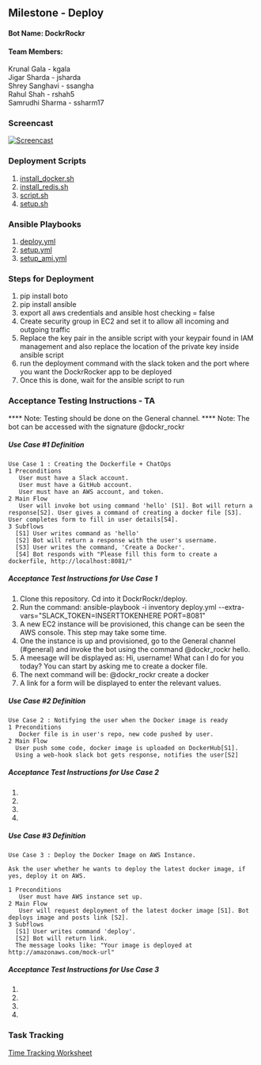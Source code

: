 ## Milestone - Deploy

#### Bot Name: DockrRockr

#### Team Members: <br/>
Krunal Gala - kgala <br/>
Jigar Sharda - jsharda<br/>
Shrey Sanghavi - ssangha<br/>
Rahul Shah - rshah5<br/>
Samrudhi Sharma - ssharm17<br/>

### Screencast

[![Screencast](https://i1.ytimg.com/vi/GRadbE_9ZZs/default.jpg)](https://youtu.be/GRadbE_9ZZs)

### Deployment Scripts

1. [install_docker.sh](https://github.ncsu.edu/jsharda/DockrRockr/blob/master/deploy/install_docker.sh)
2. [install_redis.sh](https://github.ncsu.edu/jsharda/DockrRockr/blob/master/deploy/install_redis.sh)
3. [script.sh](https://github.ncsu.edu/jsharda/DockrRockr/blob/master/deploy/script.sh)
4. [setup.sh](https://github.ncsu.edu/jsharda/DockrRockr/blob/master/deploy/setup.sh)

### Ansible Playbooks

1. [deploy.yml](https://github.ncsu.edu/jsharda/DockrRockr/blob/master/deploy/deploy.yml)
2. [setup.yml](https://github.ncsu.edu/jsharda/DockrRockr/blob/master/deploy/setup.yml)
3. [setup_ami.yml](https://github.ncsu.edu/jsharda/DockrRockr/blob/master/deploy/setup_ami.yml)

### Steps for Deployment 
1. pip install boto
2. pip install ansible
3. export all aws credentials and ansible host checking = false
4. Create security group in EC2 and set it to allow all incoming and outgoing traffic
5. Replace the key pair in the ansible script with your keypair found in IAM management and also replace the location of the private key inside ansible script
6. run the deployment command with the slack token and the port where you want the DockrRocker app to be deployed
7. Once this is done, wait for the ansible script to run

### Acceptance Testing Instructions - TA

**** Note: Testing should be done on the General channel.
**** Note: The bot can be accessed with the signature @dockr_rockr


##### Use Case #1 Definition
```
Use Case 1 : Creating the Dockerfile + ChatOps
1 Preconditions
   User must have a Slack account.
   User must have a GitHub account.
   User must have an AWS account, and token.
2 Main Flow
   User will invoke bot using command 'hello' [S1]. Bot will return a response[S2]. User gives a command of creating a docker file [S3]. User completes form to fill in user details[S4].
3 Subflows
  [S1] User writes command as 'hello'
  [S2] Bot will return a response with the user's username. 
  [S3] User writes the command, 'Create a Docker'.
  [S4] Bot responds with "Please fill this form to create a dockerfile, http://localhost:8081/"
```
##### Acceptance Test Instructions for Use Case 1

1. Clone this repository. Cd into it DockrRockr/deploy. 
2. Run the command: ansible-playbook -i inventory deploy.yml --extra-vars="SLACK_TOKEN=INSERTTOKENHERE PORT=8081"
3. A new EC2 instance will be provisioned, this change can be seen the AWS console. This step may take some time.
4. One the instance is up and provisioned, go to the General channel (#general) and invoke the bot using the command @dockr_rockr hello.
5. A meesage will be displayed as: Hi, username! What can I do for you today? You can start by asking me to create a docker file.
6. The next command will be: @dockr_rockr create a docker
7. A link for a form will be displayed to enter the relevant values.

##### Use Case #2 Definition
```
Use Case 2 : Notifying the user when the Docker image is ready
1 Preconditions
   Docker file is in user's repo, new code pushed by user.
2 Main Flow
  User push some code, docker image is uploaded on DockerHub[S1].
  Using a web-hook slack bot gets response, notifies the user[S2]
```
##### Acceptance Test Instructions for Use Case 2

1.
2.
3.
4.

##### Use Case #3 Definition
```
Use Case 3 : Deploy the Docker Image on AWS Instance.

Ask the user whether he wants to deploy the latest docker image, if yes, deploy it on AWS.

1 Preconditions
   User must have AWS instance set up.
2 Main Flow
   User will request deployment of the latest docker image [S1]. Bot deploys image and posts link [S2].
3 Subflows
  [S1] User writes command 'deploy'.
  [S2] Bot will return link. 
  The message looks like: "Your image is deployed at http://amazonaws.com/mock-url"
```
##### Acceptance Test Instructions for Use Case 3

1.
2.
3.
4.

### Task Tracking

[Time Tracking Worksheet](WORKSHEET.md)



